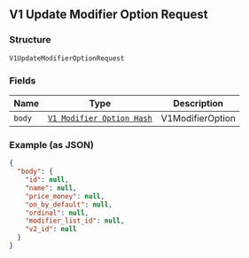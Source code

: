 ## V1 Update Modifier Option Request

### Structure

`V1UpdateModifierOptionRequest`

### Fields

| Name | Type | Description |
|  --- | --- | --- |
| `body` | [`V1 Modifier Option Hash`](/doc/models/v1-modifier-option.md) | V1ModifierOption |

### Example (as JSON)

```json
{
  "body": {
    "id": null,
    "name": null,
    "price_money": null,
    "on_by_default": null,
    "ordinal": null,
    "modifier_list_id": null,
    "v2_id": null
  }
}
```


